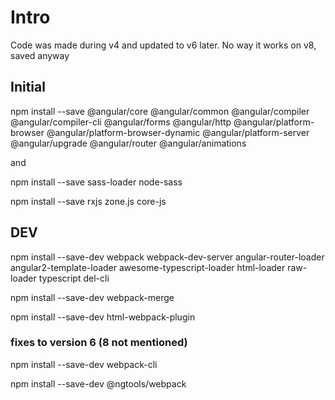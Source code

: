 # Intro

Code was made during v4 and updated to v6 later. No way it works on v8, saved anyway

## Initial

npm install --save @angular/core @angular/common @angular/compiler @angular/compiler-cli @angular/forms @angular/http @angular/platform-browser @angular/platform-browser-dynamic @angular/platform-server @angular/upgrade @angular/router @angular/animations

and

npm install --save  sass-loader node-sass

npm install --save  rxjs zone.js core-js

## DEV

npm install --save-dev webpack webpack-dev-server angular-router-loader angular2-template-loader awesome-typescript-loader html-loader raw-loader typescript del-cli

npm install --save-dev  webpack-merge

npm install --save-dev html-webpack-plugin

### fixes to version 6 (8 not mentioned)

npm install --save-dev webpack-cli

npm install --save-dev @ngtools/webpack